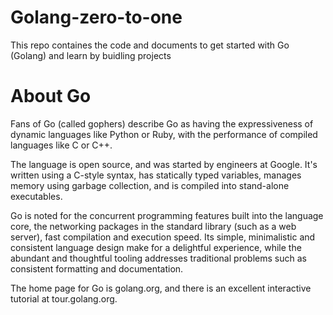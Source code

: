 # Golang-zero-to-one
This repo containes the code and documents to get started with Go (Golang) and learn by buidling projects
# About Go
Fans of Go (called gophers) describe Go as having the expressiveness of dynamic languages like Python or Ruby, with the performance of compiled languages like C or C++.

The language is open source, and was started by engineers at Google. It's written using a C-style syntax, has statically typed variables, manages memory using garbage collection, and is compiled into stand-alone executables.

Go is noted for the concurrent programming features built into the language core, the networking packages in the standard library (such as a web server), fast compilation and execution speed. Its simple, minimalistic and consistent language design make for a delightful experience, while the abundant and thoughtful tooling addresses traditional problems such as consistent formatting and documentation.

The home page for Go is golang.org, and there is an excellent interactive tutorial at tour.golang.org.

